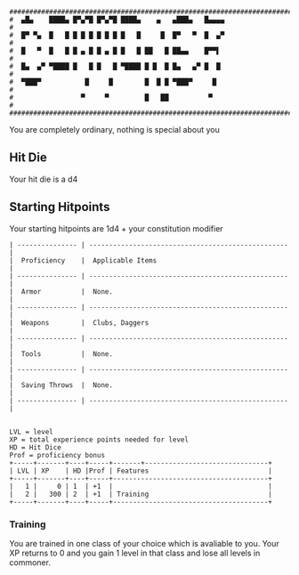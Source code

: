 ```
################################################################################
#  ▄█▄    ████▄ █▀▄▀█ █▀▄▀█ ████▄    ▄   ▄███▄   █▄▄▄▄                         #
#  █▀ ▀▄  █   █ █ █ █ █ █ █ █   █     █  █▀   ▀  █  ▄▀                         #
#  █   ▀  █   █ █ ▄ █ █ ▄ █ █   █ ██   █ ██▄▄    █▀▀▌                          #
#  █▄  ▄▀ ▀████ █   █ █   █ ▀████ █ █  █ █▄   ▄▀ █  █                          #
#  ▀███▀           █     █        █  █ █ ▀███▀     █                           # 
#                 ▀     ▀         █   ██          ▀                            #
################################################################################

```

You are completely ordinary, nothing is special about you

## Hit Die
Your hit die is a d4

## Starting Hitpoints
Your starting hitpoints are 1d4 + your constitution modifier

```
| --------------- | -------------------------------------------------- |
|  Proficiency    |  Applicable Items                                  |
| --------------- | -------------------------------------------------- |
|  Armor          |  None.                                             |
| --------------- | -------------------------------------------------- |
|  Weapons        |  Clubs, Daggers                                    |
| --------------- | -------------------------------------------------- |
|  Tools          |  None.                                             |
| --------------- | -------------------------------------------------- |
|  Saving Throws  |  None.                                             |
| --------------- | -------------------------------------------------- |

```

```

LVL = level
XP = total experience points needed for level
HD = Hit Dice
Prof = proficiency bonus
+-----+-------+----+-----+-------+-------------------------------+
| LVL | XP    | HD |Prof | Features                              |
+-----+-------+----+-----+---------------------------------------+
|   1 |     0 | 1  | +1  |                                       |
|   2 |   300 | 2  | +1  | Training                              |
+-----+-------+----+-----+---------------------------------------+

```

### Training
You are trained in one class of your choice which is avaliable to you. Your XP
returns to 0 and you gain 1 level in that class and lose all levels in commoner.